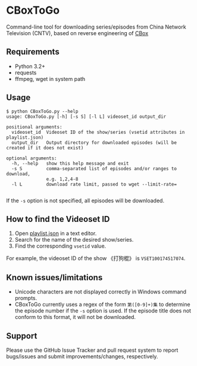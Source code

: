 # CBoxToGo

Command-line tool for downloading series/episodes from China Network Television (CNTV), based on reverse engineering of [CBox](http://cbox.cntv.cn/)

## Requirements

* Python 3.2+
* requests
* ffmpeg, wget in system path

## Usage

```
$ python CBoxToGo.py --help
usage: CBoxToGo.py [-h] [-s S] [-l L] videoset_id output_dir

positional arguments:
  videoset_id  Videoset ID of the show/series (vsetid attributes in playlist.json)
  output_dir   Output directory for downloaded episodes (will be created if it does not exist)

optional arguments:
  -h, --help   show this help message and exit
  -s S         comma-separated list of episodes and/or ranges to download,
               e.g. 1,2,4-8
  -l L         download rate limit, passed to wget --limit-rate=
 
```

If the `-s` option is not specified, all episodes will be downloaded.

## How to find the Videoset ID

1. Open [playlist.json](playlist.json) in a text editor.
2. Search for the name of the desired show/series.
3. Find the corresponding `vsetid` value.

For example, the videoset ID of the show 《打狗棍》 is `VSET100174517074`.

## Known issues/limitations

* Unicode characters are not displayed correctly in Windows command prompts.
* CBoxToGo currently uses a regex of the form `第([0-9]+)集` to determine the episode number if the `-s` option is used.
If the episode title does not conform to this format, it will not be downloaded.

## Support

Please use the GitHub Issue Tracker and pull request system to report bugs/issues and submit improvements/changes, respectively.  